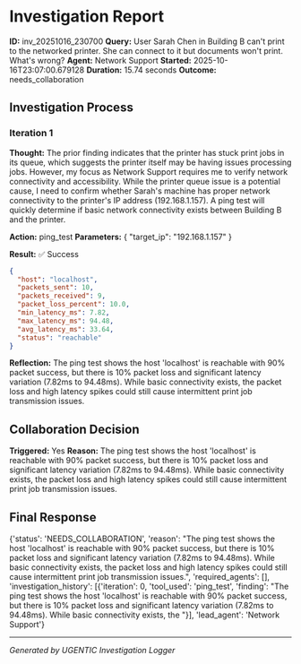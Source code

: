 # Investigation Report

**ID:** inv_20251016_230700
**Query:** User Sarah Chen in Building B can't print to the networked printer. She can connect to it but documents won't print. What's wrong?
**Agent:** Network Support
**Started:** 2025-10-16T23:07:00.679128
**Duration:** 15.74 seconds
**Outcome:** needs_collaboration

## Investigation Process

### Iteration 1

**Thought:** The prior finding indicates that the printer has stuck print jobs in its queue, which suggests the printer itself may be having issues processing jobs. However, my focus as Network Support requires me to verify network connectivity and accessibility. While the printer queue issue is a potential cause, I need to confirm whether Sarah's machine has proper network connectivity to the printer's IP address (192.168.1.157). A ping test will quickly determine if basic network connectivity exists between Building B and the printer.

**Action:** ping_test
**Parameters:** {
  "target_ip": "192.168.1.157"
}

**Result:** ✅ Success
```json
{
  "host": "localhost",
  "packets_sent": 10,
  "packets_received": 9,
  "packet_loss_percent": 10.0,
  "min_latency_ms": 7.82,
  "max_latency_ms": 94.48,
  "avg_latency_ms": 33.64,
  "status": "reachable"
}
```

**Reflection:** The ping test shows the host 'localhost' is reachable with 90% packet success, but there is 10% packet loss and significant latency variation (7.82ms to 94.48ms). While basic connectivity exists, the packet loss and high latency spikes could still cause intermittent print job transmission issues.

## Collaboration Decision

**Triggered:** Yes
**Reason:** The ping test shows the host 'localhost' is reachable with 90% packet success, but there is 10% packet loss and significant latency variation (7.82ms to 94.48ms). While basic connectivity exists, the packet loss and high latency spikes could still cause intermittent print job transmission issues.

## Final Response

{'status': 'NEEDS_COLLABORATION', 'reason': "The ping test shows the host 'localhost' is reachable with 90% packet success, but there is 10% packet loss and significant latency variation (7.82ms to 94.48ms). While basic connectivity exists, the packet loss and high latency spikes could still cause intermittent print job transmission issues.", 'required_agents': [], 'investigation_history': [{'iteration': 0, 'tool_used': 'ping_test', 'finding': "The ping test shows the host 'localhost' is reachable with 90% packet success, but there is 10% packet loss and significant latency variation (7.82ms to 94.48ms). While basic connectivity exists, the "}], 'lead_agent': 'Network Support'}

---
*Generated by UGENTIC Investigation Logger*
